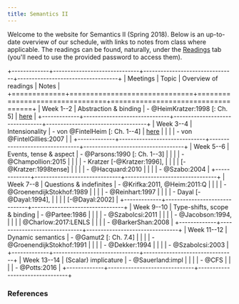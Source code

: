 ```yaml
---
title: Semantics II
---
```


Welcome to the website for Semantics II (Spring 2018). Below is an
up-to-date overview of our schedule, with links to notes from class where
applicable. The readings can be found, naturally, under the
[Readings](/readings.html) tab (you'll need to use the provided password to
access them).

<div class="pa3">
<div class="overflow-auto">

+-------------+------------------------------+--------------------------------+-----------------------------------+
| Meetings    | Topic                        | Overview of readings           | Notes                             |
+=============+==============================+================================+===================================+
| Week 1--2   | Abstraction & binding        | - @HeimKratzer:1998 [: Ch. 5]  | [here](/files/notes/01-22-18.pdf) |
+-------------+------------------------------+--------------------------------+-----------------------------------+
| Week 3--4   | Intensionality               | - von @FintelHeim [: Ch. 1--4] | [here](/files/notes/01-29-18.pdf) |
|             |                              | - von @FintelGillies:2007      |                                   |
+-------------+------------------------------+--------------------------------+-----------------------------------+
| Week 5--6   | Events, tense & aspect       | - @Parsons:1990 [: Ch. 1--3]   |
|             |                              | - @Champollion:2015            |
|             |                              | - Kratzer [-@Kratzer:1996],    |
|             |                              | [-@Kratzer:1998tense]          |
|             |                              | - @Hacquard:2010               |
|             |                              | - @Szabo:2004                  |
+-------------+------------------------------+--------------------------------+
| Week 7--8   | Questions & indefinites      | - @Krifka:2011, @Heim:2011:Q   |
|             |                              | - @GroenendijkStokhof:1989     |
|             |                              | - @Reinhart:1997               |
|             |                              | - Dayal [-@Dayal:1994],        |
|             |                              | [-@Dayal:2002]                 |
+-------------+------------------------------+--------------------------------+
| Week 9--10  | Type-shifts, scope & binding | - @Partee:1986                 |
|             |                              | - @Szabolcsi:2011              |
|             |                              | - @Jacobson:1994,              |
|             |                              | @Charlow:2017:LENLS            |
|             |                              | - @BarkerShan:2008             |
+-------------+------------------------------+--------------------------------+
| Week 11--12 | Dynamic semantics            | - @Gamut2 [: Ch. 7.4]          |
|             |                              | - @GroenendijkStokhof:1991     |
|             |                              | - @Dekker:1994                 |
|             |                              | - @Szabolcsi:2003              |
+-------------+------------------------------+--------------------------------+
| Week 13--14 | (Scalar) implicature         | - @Sauerland:impl              |
|             |                              | - @CFS                         |
|             |                              | - @Potts:2016                  |
+-------------+------------------------------+--------------------------------+

</div>
</div>

### References
